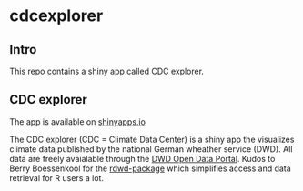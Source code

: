 cdcexplorer
================

## Intro

This repo contains a shiny app called CDC explorer.

## CDC explorer

The app is available on
[shinyapps.io](https://hewag1975.shinyapps.io/cdcexplorer/)

The CDC explorer (CDC = Climate Data Center) is a shiny app the
visualizes climate data published by the national German wheather
service (DWD). All data are freely avaialable through the [DWD Open Data
Portal](https://opendata.dwd.de/climate_environment/CDC/). Kudos to
Berry Boessenkool for the [rdwd-package](https://github.com/brry/rdwd)
which simplifies access and data retrieval for R users a lot.
